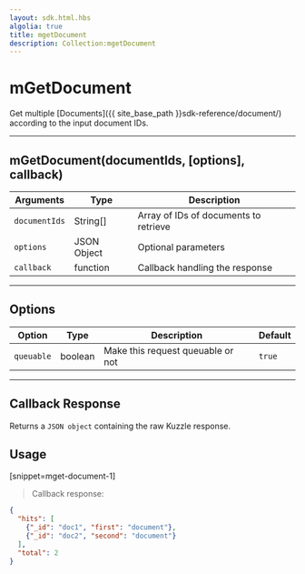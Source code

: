 ```yaml
---
layout: sdk.html.hbs
algolia: true
title: mgetDocument
description: Collection:mgetDocument
---
```

  

# mGetDocument
Get multiple [Documents]({{ site_base_path }}sdk-reference/document/) according to the input document IDs.

---

## mGetDocument(documentIds, [options], callback)

| Arguments | Type | Description |
|---------------|---------|----------------------------------------|
| ``documentIds`` | String[] | Array of IDs of documents to retrieve |
| ``options`` | JSON Object | Optional parameters |
| ``callback`` | function | Callback handling the response |

---

## Options

| Option | Type | Description | Default |
|---------------|---------|----------------------------------------|---------|
| ``queuable`` | boolean | Make this request queuable or not  | ``true`` |

---

## Callback Response

Returns a `JSON object` containing the raw Kuzzle response.

## Usage

[snippet=mget-document-1]
> Callback response:

```json
{
  "hits": [
    {"_id": "doc1", "first": "document"},
    {"_id": "doc2", "second": "document"}
  ],
  "total": 2
}
```